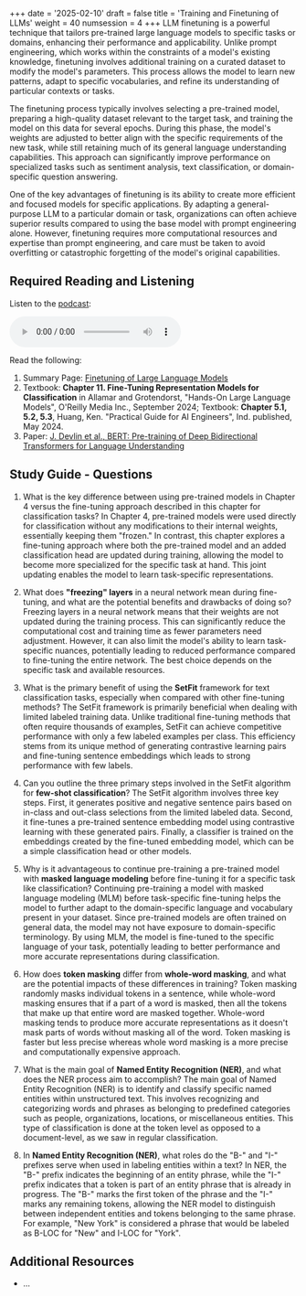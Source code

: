 +++
date = '2025-02-10'
draft = false
title = 'Training and Finetuning of LLMs'
weight = 40
numsession = 4
+++
LLM finetuning is a powerful technique that tailors pre-trained large language models to specific tasks or domains, enhancing their performance and applicability. Unlike prompt engineering, which works within the constraints of a model's existing knowledge, finetuning involves additional training on a curated dataset to modify the model's parameters. This process allows the model to learn new patterns, adapt to specific vocabularies, and refine its understanding of particular contexts or tasks.

<!-- more -->
The finetuning process typically involves selecting a pre-trained model, preparing a high-quality dataset relevant to the target task, and training the model on this data for several epochs. During this phase, the model's weights are adjusted to better align with the specific requirements of the new task, while still retaining much of its general language understanding capabilities. This approach can significantly improve performance on specialized tasks such as sentiment analysis, text classification, or domain-specific question answering.

One of the key advantages of finetuning is its ability to create more efficient and focused models for specific applications. By adapting a general-purpose LLM to a particular domain or task, organizations can often achieve superior results compared to using the base model with prompt engineering alone. However, finetuning requires more computational resources and expertise than prompt engineering, and care must be taken to avoid overfitting or catastrophic forgetting of the model's original capabilities.

## Required Reading and Listening
Listen to the [podcast](../../podcasts/podcast-04-fine-tuning/):
<!-- Listen to the podcast: -->

 <audio controls>
    <source src="https://insight-gsu-edu-msa8700-public-files-us-east-1.s3.us-east-1.amazonaws.com/podcast/Fine-Tuning-Language-Models-for-Classification.wav" type="audio/wav">
    Your browser does not support the audio element.
</audio>

Read the following:
1. Summary Page: [Finetuning of Large Language Models](https://www.perplexity.ai/page/finetuning-of-large-language-m-uYo8ZyfGQdijYrpM6phP_w)
2. Textbook: **Chapter 11. Fine-Tuning Representation Models for Classification** in Allamar and Grotendorst, "Hands-On Large Language Models", O'Reilly Media Inc., September 2024;
Textbook: **Chapter 5.1, 5.2, 5.3**, Huang, Ken. "Practical Guide for AI Engineers", Ind. published, May 2024.
3. Paper: [J. Devlin et al., BERT: Pre-training of Deep Bidirectional Transformers for
Language Understanding](https://arxiv.org/abs/1810.04805)

## Study Guide - Questions
1. What is the key difference between using pre-trained models in Chapter 4 versus the fine-tuning approach described in this chapter for classification tasks? 
In Chapter 4, pre-trained models were used directly for classification without any modifications to their internal weights, essentially keeping them "frozen." In contrast, this chapter explores a fine-tuning approach where both the pre-trained model and an added classification head are updated during training, allowing the model to become more specialized for the specific task at hand. This joint updating enables the model to learn task-specific representations.

2. What does **"freezing" layers** in a neural network mean during fine-tuning, and what are the potential benefits and drawbacks of doing so? 
Freezing layers in a neural network means that their weights are not updated during the training process. This can significantly reduce the computational cost and training time as fewer parameters need adjustment. However, it can also limit the model's ability to learn task-specific nuances, potentially leading to reduced performance compared to fine-tuning the entire network. The best choice depends on the specific task and available resources.

3. What is the primary benefit of using the **SetFit** framework for text classification tasks, especially when compared with other fine-tuning methods? 
The SetFit framework is primarily beneficial when dealing with limited labeled training data. Unlike traditional fine-tuning methods that often require thousands of examples, SetFit can achieve competitive performance with only a few labeled examples per class. This efficiency stems from its unique method of generating contrastive learning pairs and fine-tuning sentence embeddings which leads to strong performance with few labels.

4. Can you outline the three primary steps involved in the SetFit algorithm for **few-shot classification**? 
The SetFit algorithm involves three key steps. First, it generates positive and negative sentence pairs based on in-class and out-class selections from the limited labeled data. Second, it fine-tunes a pre-trained sentence embedding model using contrastive learning with these generated pairs. Finally, a classifier is trained on the embeddings created by the fine-tuned embedding model, which can be a simple classification head or other models.

5. Why is it advantageous to continue pre-training a pre-trained model with **masked language modeling** before fine-tuning it for a specific task like classification? 
Continuing pre-training a model with masked language modeling (MLM) before task-specific fine-tuning helps the model to further adapt to the domain-specific language and vocabulary present in your dataset. Since pre-trained models are often trained on general data, the model may not have exposure to domain-specific terminology. By using MLM, the model is fine-tuned to the specific language of your task, potentially leading to better performance and more accurate representations during classification.

6. How does **token masking** differ from **whole-word masking**, and what are the potential impacts of these differences in training? 
Token masking randomly masks individual tokens in a sentence, while whole-word masking ensures that if a part of a word is masked, then all the tokens that make up that entire word are masked together. Whole-word masking tends to produce more accurate representations as it doesn't mask parts of words without masking all of the word. Token masking is faster but less precise whereas whole word masking is a more precise and computationally expensive approach.

7. What is the main goal of **Named Entity Recognition (NER)**, and what does the NER process aim to accomplish? 
The main goal of Named Entity Recognition (NER) is to identify and classify specific named entities within unstructured text. This involves recognizing and categorizing words and phrases as belonging to predefined categories such as people, organizations, locations, or miscellaneous entities. This type of classification is done at the token level as opposed to a document-level, as we saw in regular classification.

8. In **Named Entity Recognition (NER)**, what roles do the "B-" and "I-" prefixes serve when used in labeling entities within a text? 
In NER, the "B-" prefix indicates the beginning of an entity phrase, while the "I-" prefix indicates that a token is part of an entity phrase that is already in progress. The "B-" marks the first token of the phrase and the "I-" marks any remaining tokens, allowing the NER model to distinguish between independent entities and tokens belonging to the same phrase. For example, "New York" is considered a phrase that would be labeled as B-LOC for "New" and I-LOC for "York".

## Additional Resources
- []() ...

